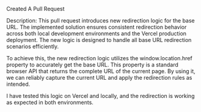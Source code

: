 Created A Pull Request

Description:
This pull request introduces new redirection logic for the base URL. The implemented solution ensures consistent redirection behavior across both local development environments and the Vercel production deployment. The new logic is designed to handle all base URL redirection scenarios efficiently.

To achieve this, the new redirection logic utilizes the window.location.href property to accurately get the base URL. This property is a standard browser API that returns the complete URL of the current page. By using it, we can reliably capture the current URL and apply the redirection rules as intended.

I have tested this logic on Vercel and locally, and the redirection is working as expected in both environments.
